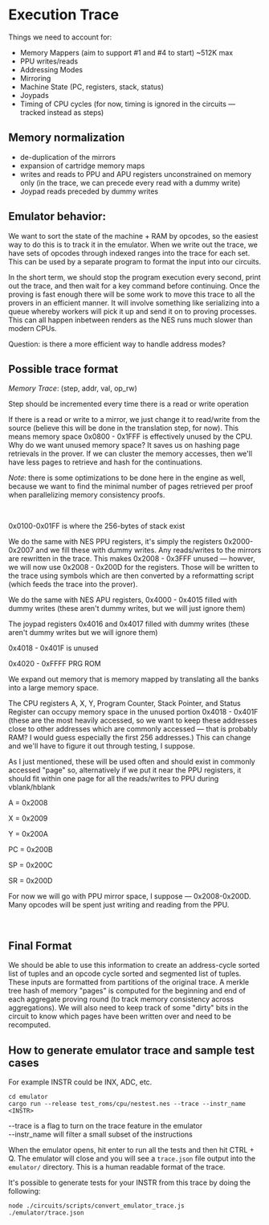 # Execution Trace

Things we need to account for:
- Memory Mappers (aim to support #1 and #4 to start) ~512K max
- PPU writes/reads  
- Addressing Modes
- Mirroring
- Machine State (PC, registers, stack, status)
- Joypads
- Timing of CPU cycles (for now, timing is ignored in the circuits — tracked instead as steps)
  

## Memory normalization
- de-duplication of the mirrors
- expansion of cartridge memory maps
- writes and reads to PPU and APU registers unconstrained on memory only (in the trace, we can precede every read with a dummy write)
- Joypad reads preceded by dummy writes


## Emulator behavior:

We want to sort the state of the machine + RAM by opcodes, so the easiest way to do this is to track it in the emulator. When we write out the trace, we have sets of opcodes through indexed ranges into the trace for each set. This can be used by a separate program to format the input into our circuits.

In the short term, we should stop the program execution every second, print out the trace, and then wait for a key command before continuing. Once the proving is fast enough there will be some work to move this trace to all the provers in an efficient manner. It will involve something like serializing into a queue whereby workers will pick it up and send it on to proving processes. This can all happen inbetween renders as the NES runs much slower than modern CPUs.

Question: is there a more efficient way to handle address modes? 

## Possible trace format

*Memory Trace*: (step, addr, val, op_rw)

Step should be incremented every time there is a read or write operation

If there is a read or write to a mirror, we just change it to read/write from the source (believe this will be done in the translation step, for now). This means memory space 0x0800 - 0x1FFF is effectively unused by the CPU. Why do we want unused memory space? It saves us on hashing page retrievals in the prover. If we can cluster the memory accesses, then we'll have less pages to retrieve and hash for the continuations.

*Note*: there is some optimizations to be done here in the engine as well, because we want to find the minimal number of pages retrieved per proof when parallelizing memory consistency proofs. 

<br/>

0x0100-0x01FF is where the 256-bytes of stack exist

We do the same with NES PPU registers, it's simply the registers 0x2000-0x2007 and we fill these with dummy writes. Any reads/writes to the mirrors are rewritten in the trace. This makes 0x2008 - 0x3FFF unused — howver, we will now use 0x2008 - 0x200D for the registers. Those will be written to the trace using symbols which are then converted by a reformatting script (which feeds the trace into the prover).

We do the same with NES APU registers, 0x4000 - 0x4015 filled with dummy writes (these aren't dummy writes, but we will just ignore them)

The joypad registers 0x4016 and 0x4017 filled with dummy writes (these aren't dummy writes but we will ignore them)

0x4018 - 0x401F is unused

0x4020 - 0xFFFF PRG ROM

We expand out memory that is memory mapped by translating all the banks into a large memory space.

The CPU registers A, X, Y, Program Counter, Stack Pointer, and Status Register can occupy memory space in the unused portion 0x4018 - 0x401F (these are the most heavily accessed, so we want to keep these addresses close to other addresses which are commonly accessed — that is probably RAM? I would guess especially the first 256 addresses.) This can change and we'll have to figure it out through testing, I suppose.

As I just mentioned, these will be used often and should exist in commonly accessed "page"
so, alternatively if we put it near the PPU registers, it should fit within one page for all the reads/writes to PPU during vblank/hblank 

A = 0x2008

X = 0x2009

Y = 0x200A

PC = 0x200B

SP = 0x200C

SR = 0x200D


For now we will go with PPU mirror space, I suppose — 0x2008-0x200D. Many opcodes will be spent just writing and reading from the PPU. 

<br />


## Final Format

We should be able to use this information to create an address-cycle sorted list of tuples and an opcode cycle sorted and segmented list of tuples. These inputs are formatted from partitions of the original trace. A merkle tree hash of memory "pages" is computed for the beginning and end of each aggregate proving round (to track memory consistency across aggregations). We will also need to keep track of some "dirty" bits in the circuit to know which pages have been written over and need to be recomputed.


## How to generate emulator trace and sample test cases

For example INSTR could be INX, ADC, etc.
```
cd emulator
cargo run --release test_roms/cpu/nestest.nes --trace --instr_name <INSTR>
```

--trace is a flag to turn on the trace feature in the emulator<br/>
--instr_name will filter a small subset of the instructions

When the emulator opens, hit enter to run all the tests and then hit CTRL + Q. The emulator will close and you will see a ```trace.json``` file output into the ```emulator/``` directory. This is a human readable format of the trace.

It's possible to generate tests for your INSTR from this trace by doing the following:

```
node ./circuits/scripts/convert_emulator_trace.js ./emulator/trace.json
```